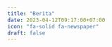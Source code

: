 ```yaml
---
title: "Berita"
date: 2023-04-12T09:17:00+07:00
icon: "fa-solid fa-newspaper"
draft: false
---
```


